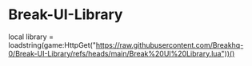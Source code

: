 # Break-UI-Library
local library = loadstring(game:HttpGet("https://raw.githubusercontent.com/Breakhq-0/Break-UI-Library/refs/heads/main/Break%20UI%20Library.lua"))()
